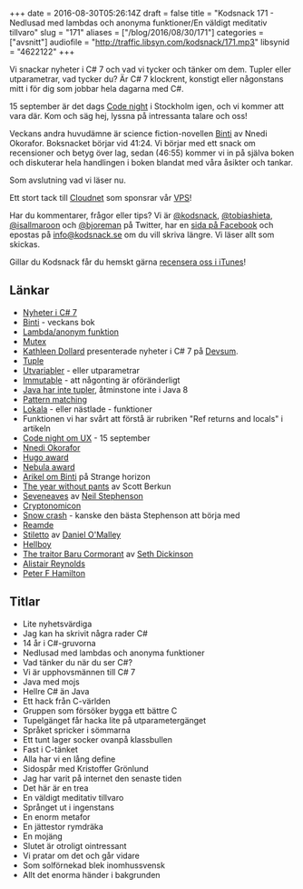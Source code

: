 +++
date = 2016-08-30T05:26:14Z
draft = false
title = "Kodsnack 171 - Nedlusad med lambdas och anonyma funktioner/En väldigt meditativ tillvaro"
slug = "171"
aliases = ["/blog/2016/08/30/171"]
categories = ["avsnitt"]
audiofile = "http://traffic.libsyn.com/kodsnack/171.mp3"
libsynid = "4622122"
+++

Vi snackar nyheter i C# 7 och vad vi tycker och tänker om dem. Tupler eller utparametrar, vad tycker du? Är C# 7 klockrent, konstigt eller någonstans mitt i för dig som jobbar hela dagarna med C#.

15 september är det dags [Code night](http://techworld.event.idg.se/event/codenight6/) i Stockholm igen, och vi kommer att vara där. Kom och säg hej, lyssna på intressanta talare och oss!

Veckans andra huvudämne är science fiction-novellen [Binti](http://www.tor.com/2015/08/17/excerpts-binti-nnedi-okorafor/) av Nnedi Okorafor. Boksnacket börjar vid 41:24. Vi börjar med ett snack om recensioner och betyg över lag, sedan (46:55) kommer vi in på själva boken och diskuterar hela handlingen i boken blandat med våra åsikter och tankar.

Som avslutning vad vi läser nu.

Ett stort tack till [Cloudnet](http://www.cloudnet.se) som sponsrar vår [VPS](http://en.wikipedia.org/wiki/Virtual_private_server)!

Har du kommentarer, frågor eller tips? Vi är [@kodsnack](https://www.twitter.com/kodsnack), [@tobiashieta](https://www.twitter.com/tobiashieta), [@isallmaroon](https://www.twitter.com/isallmaroon) och [@bjoreman](https://www.twitter.com/bjoreman) på Twitter, har en [sida på Facebook](https://www.facebook.com/kodsnack) och epostas på [info@kodsnack.se](mailto:info@kodsnack.se) om du vill skriva längre. Vi läser allt som skickas.

Gillar du Kodsnack får du hemskt gärna [recensera oss i iTunes](http://itunes.apple.com/se/podcast/kodsnack/id561631498?l=en)!

## Länkar ##
* [Nyheter i C# 7](https://blogs.msdn.microsoft.com/dotnet/2016/08/24/whats-new-in-csharp-7-0/)
* [Binti](http://www.tor.com/2015/08/17/excerpts-binti-nnedi-okorafor/) - veckans bok
* [Lambda/anonym funktion](https://en.wikipedia.org/wiki/Anonymous_function)
* [Mutex](https://en.wikipedia.org/wiki/Mutual_exclusion)
* [Kathleen Dollard](http://www.devsum.se/speaker/kathleen-dollard/) presenterade nyheter i C# 7 på [Devsum](http://www.devsum.se/). 
* [Tuple](https://en.wikipedia.org/wiki/Tuple)
* [Utvariabler](https://en.wikipedia.org/wiki/Parameter_%28computer_programming%29#Parameters_and_arguments) - eller utparametrar
* [Immutable](https://en.wikipedia.org/wiki/Immutable_object) - att någonting är oföränderligt
* [Java har inte tupler](http://stackoverflow.com/questions/24328679/does-java-se-8-have-pairs-or-tuples), åtminstone inte i Java 8
* [Pattern matching](https://en.wikipedia.org/wiki/Pattern_matching)
* [Lokala](https://en.wikipedia.org/wiki/Nested_function) - eller nästlade - funktioner
* Funktionen vi har svårt att förstå är rubriken "Ref returns and locals" i artikeln
* [Code night om UX](http://techworld.event.idg.se/event/codenight6/) - 15 september
* [Nnedi Okorafor](https://en.wikipedia.org/wiki/Nnedi_Okorafor)
* [Hugo award](https://en.wikipedia.org/wiki/Hugo_Award)
* [Nebula award](https://en.wikipedia.org/wiki/Nebula_Award)
* [Arikel om Binti](http://www.strangehorizons.com/reviews/2016/03/binti_by_nnedi_.shtml) på Strange horizon
* [The year without pants](http://scottberkun.com/yearwithoutpants/) av Scott Berkun
* [Seveneaves](https://en.wikipedia.org/wiki/Seveneves) av [Neil Stephenson](https://en.wikipedia.org/wiki/Neal_Stephenson)
* [Cryptonomicon](https://en.wikipedia.org/wiki/Cryptonomicon)
* [Snow crash](https://en.wikipedia.org/wiki/Snow_Crash) - kanske den bästa Stephenson att börja med
* [Reamde](https://en.wikipedia.org/wiki/Reamde)
* [Stiletto](http://www.goodreads.com/book/show/25695756-stiletto) av [Daniel O'Malley](http://www.rookfiles.com/)
* [Hellboy](https://en.wikipedia.org/wiki/Hellboy)
* [The traitor Baru Cormorant](https://en.wikipedia.org/wiki/The_Traitor_Baru_Cormorant) av [Seth Dickinson](https://en.wikipedia.org/wiki/Seth_Dickinson)
* [Alistair Reynolds](https://en.wikipedia.org/wiki/Alastair_Reynolds)
* [Peter F Hamilton](https://en.wikipedia.org/wiki/Peter_F._Hamilton)

## Titlar ##
* Lite nyhetsvärdiga
* Jag kan ha skrivit några rader C#
* 14 år i C#-gruvorna
* Nedlusad med lambdas och anonyma funktioner
* Vad tänker du när du ser C#?
* Vi är upphovsmännen till C# 7
* Java med mojs
* Hellre C# än Java
* Ett hack från C-världen
* Gruppen som försöker bygga ett bättre C
* Tupelgänget får hacka lite på utparametergänget
* Språket spricker i sömmarna
* Ett tunt lager socker ovanpå klassbullen
* Fast i C-tänket
* Alla har vi en lång define
* Sidospår med Kristoffer Grönlund
* Jag har varit på internet den senaste tiden
* Det här är en trea
* En väldigt meditativ tillvaro
* Språnget ut i ingenstans
* En enorm metafor
* En jättestor rymdräka
* En mojäng
* Slutet är otroligt ointressant
* Vi pratar om det och går vidare
* Som solförnekad blek inomhussvensk
* Allt det enorma händer i bakgrunden